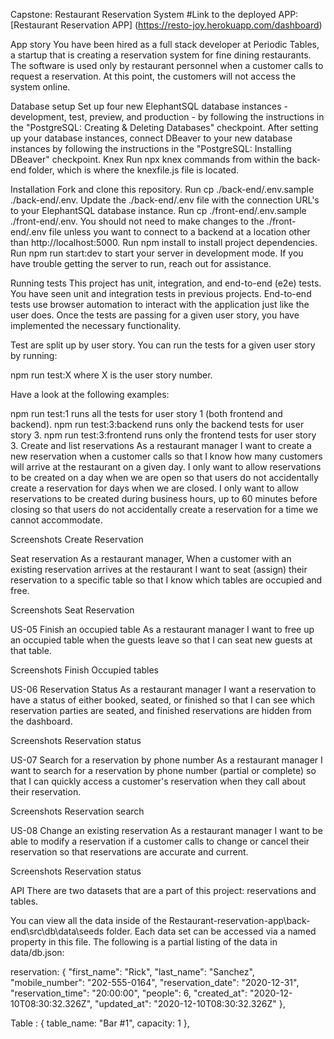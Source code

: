 Capstone: Restaurant Reservation System
#Link to the deployed APP: [Restaurant Reservation APP] (https://resto-joy.herokuapp.com/dashboard)

App story
You have been hired as a full stack developer at Periodic Tables, a startup that is creating a reservation system for fine dining restaurants. The software is used only by restaurant personnel when a customer calls to request a reservation. At this point, the customers will not access the system online.

Database setup
Set up four new ElephantSQL database instances - development, test, preview, and production - by following the instructions in the "PostgreSQL: Creating & Deleting Databases" checkpoint.
After setting up your database instances, connect DBeaver to your new database instances by following the instructions in the "PostgreSQL: Installing DBeaver" checkpoint.
Knex
Run npx knex commands from within the back-end folder, which is where the knexfile.js file is located.

Installation
Fork and clone this repository.
Run cp ./back-end/.env.sample ./back-end/.env.
Update the ./back-end/.env file with the connection URL's to your ElephantSQL database instance.
Run cp ./front-end/.env.sample ./front-end/.env.
You should not need to make changes to the ./front-end/.env file unless you want to connect to a backend at a location other than http://localhost:5000.
Run npm install to install project dependencies.
Run npm run start:dev to start your server in development mode.
If you have trouble getting the server to run, reach out for assistance.

Running tests
This project has unit, integration, and end-to-end (e2e) tests. You have seen unit and integration tests in previous projects. End-to-end tests use browser automation to interact with the application just like the user does. Once the tests are passing for a given user story, you have implemented the necessary functionality.

Test are split up by user story. You can run the tests for a given user story by running:

npm run test:X where X is the user story number.

Have a look at the following examples:

npm run test:1 runs all the tests for user story 1 (both frontend and backend).
npm run test:3:backend runs only the backend tests for user story 3.
npm run test:3:frontend runs only the frontend tests for user story 3.
Create and list reservations
As a restaurant manager
I want to create a new reservation when a customer calls
so that I know how many customers will arrive at the restaurant on a given day. I only want to allow reservations to be created on a day when we are open
so that users do not accidentally create a reservation for days when we are closed.
I only want to allow reservations to be created during business hours, up to 60 minutes before closing
so that users do not accidentally create a reservation for a time we cannot accommodate.

Screenshots
Create Reservation

Seat reservation
As a restaurant manager,
When a customer with an existing reservation arrives at the restaurant
I want to seat (assign) their reservation to a specific table
so that I know which tables are occupied and free.

Screenshots
Seat Reservation

US-05 Finish an occupied table
As a restaurant manager
I want to free up an occupied table when the guests leave
so that I can seat new guests at that table.

Screenshots
Finish Occupied tables

US-06 Reservation Status
As a restaurant manager
I want a reservation to have a status of either booked, seated, or finished
so that I can see which reservation parties are seated, and finished reservations are hidden from the dashboard.

Screenshots
Reservation status

US-07 Search for a reservation by phone number
As a restaurant manager
I want to search for a reservation by phone number (partial or complete)
so that I can quickly access a customer's reservation when they call about their reservation.

Screenshots
Reservation search

US-08 Change an existing reservation
As a restaurant manager
I want to be able to modify a reservation if a customer calls to change or cancel their reservation
so that reservations are accurate and current.

Screenshots
Reservation status

API
There are two datasets that are a part of this project: reservations and tables.

You can view all the data inside of the Restaurant-reservation-app\back-end\src\db\data\seeds folder. Each data set can be accessed via a named property in this file. The following is a partial listing of the data in data/db.json:

reservation: { "first_name": "Rick", "last_name": "Sanchez", "mobile_number": "202-555-0164", "reservation_date": "2020-12-31", "reservation_time": "20:00:00", "people": 6, "created_at": "2020-12-10T08:30:32.326Z", "updated_at": "2020-12-10T08:30:32.326Z" },

Table : { table_name: "Bar #1", capacity: 1 },
